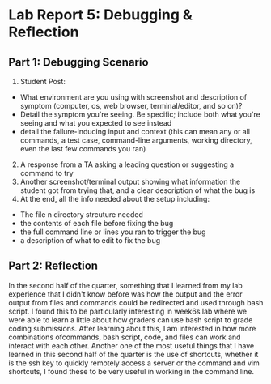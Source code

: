 # Lab Report 5: Debugging & Reflection
## Part 1: Debugging Scenario
1. Student Post:
  * What environment are you using with screenshot and description of symptom (computer, os, web browser, terminal/editor, and so on)?
  * Detail the symptom you're seeing. Be specific; include both what you're seeing and what you expected to see instead
  * detail the failure-inducing input and context (this can mean any or all commands, a test case, command-line arguments, working directory, even the last few commands you ran)
2. A response from a TA asking a leading question or suggesting a command to try
3. Another screenshot/terminal output showing what information the student got from trying that, and a clear description of what the bug is
4. At the end, all the info needed about the setup including:
  * The file n directory strcuture needed
  * the contents of each file before fixing the bug
  * the full command line or lines you ran to trigger the bug
  * a description of what to edit to fix the bug
## Part 2: Reflection
In the second half of the quarter, something that I learned from my lab experience that I didn't know before was how the output and the error output from files and commands could be redirected and used through bash script. I found this to be particularly interesting in week6s lab where we were able to learn a little about how graders can use bash script to grade coding submissions. After learning about this, I am interested in how more combinations ofcommands, bash script, code, and files can work and interact with each other. 
Another one of the most useful things that I have learned in this second half of the quarter is the use of shortcuts, whether it is the ssh key to quickly remotely access a server or the command and vim shortcuts, I found these to be very useful in working in the command line.
